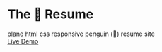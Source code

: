 # The :penguin: Resume
plane html css responsive penguin (🐧) resume site<br/>
<a href="https://meir-gazit-resume.netlify.app/" target="_blank">Live Demo</a>
